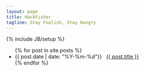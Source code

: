 ```yaml
---
layout: page
title: HackFisher
tagline: Stay Foolish, Stay Hungry
---
```

{% include JB/setup %}

<ul class="posts">
  {% for post in site.posts %}
    <li><time>{{ post.date | date: "%Y-%m-%d"}}</time>&nbsp;&nbsp;&nbsp;<a href="{{ BASE_PATH }}{{ post.url }}">{{ post.title }}</a></li>
  {% endfor %}
</ul>


